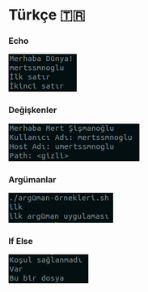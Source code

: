 # Türkçe 🇹🇷

### Echo

![Echo](./assets/tr_echo.png)

### Değişkenler

![Değişkenler](./assets/tr_variables.png)

### Argümanlar

![Argümanlar](./assets/tr_arguments.png)

### If Else

![If Else](./assets/tr_if-else.png)